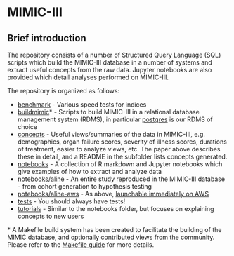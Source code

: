 # MIMIC-III

## Brief introduction

The repository consists of a number of Structured Query Language (SQL) scripts which build the MIMIC-III database in a number of systems and extract useful concepts from the raw data.
Jupyter notebooks are also provided which detail analyses performed on MIMIC-III.

The repository is organized as follows:

* [benchmark](/benchmark) - Various speed tests for indices
* [buildmimic](/buildmimic)\* - Scripts to build MIMIC-III in a relational database management system (RDMS), in particular [postgres](/buildmimic/postgres) is our RDMS of choice
* [concepts](/concepts) - Useful views/summaries of the data in MIMIC-III, e.g. demographics, organ failure scores, severity of illness scores, durations of treatment, easier to analyze views, etc. The paper above describes these in detail, and a README in the subfolder lists concepts generated.
* [notebooks](/notebooks) - A collection of R markdown and Jupyter notebooks which give examples of how to extract and analyze data
* [notebooks/aline](/notebooks/aline) - An entire study reproduced in the MIMIC-III database - from cohort generation to hypothesis testing
* [notebooks/aline-aws](/notebooks/aline-aws) - As above, [launchable immediately on AWS](#launch-mimic-iii-in-aws)
* [tests](/tests) - You should always have tests!
* [tutorials](/tutorials) - Similar to the notebooks folder, but focuses on explaining concepts to new users

\* A Makefile build system has been created to facilitate the building of the MIMIC database, and optionally contributed views from the community. Please refer to the [Makefile guide](/Makefile.md) for more details.